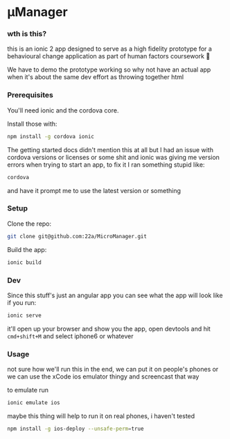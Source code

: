 # μManager

### wth is this?

this is an ionic 2 app designed to serve as a high fidelity prototype for a behavioural change application as part of human factors coursework :shit:

We have to demo the prototype working so why not have an actual app when it's about the same dev effort as throwing together html

### Prerequisites

You'll need ionic and the cordova core.

Install those with:
```bash
npm install -g cordova ionic
```

The getting started docs didn't mention this at all but I had an issue with cordova versions or licenses or some shit and ionic was giving me version errors when trying to start an app, to fix it I ran something stupid like:
```bash
cordova
```
and have it prompt me to use the latest version or something

### Setup

Clone the repo:
```bash
git clone git@github.com:22a/MicroManager.git
```

Build the app:
```bash
ionic build
```

### Dev
Since this stuff's just an angular app you can see what the app will look like if you run:
```bash
ionic serve
```
it'll open up your browser and show you the app, open devtools and hit `cmd+shift+M` and select iphone6 or whatever

### Usage
not sure how we'll run this in the end, we can put it on people's phones or we can use the xCode ios emulator thingy and screencast that way

to emulate run
```bash
ionic emulate ios
```

maybe this thing will help to run it on real phones, i haven't tested
```bash
npm install -g ios-deploy --unsafe-perm=true
```

